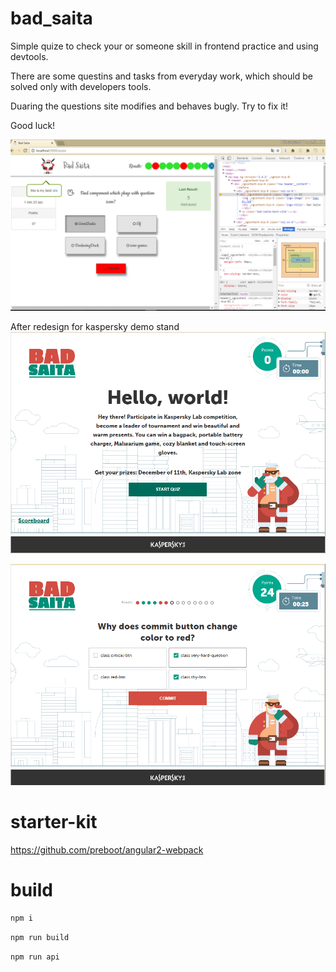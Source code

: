 # bad_saita

Simple quize to check your or someone skill in frontend practice and using devtools.

There are some questins and tasks from everyday work, which should be solved only with developers tools.

Duaring the questions site modifies and behaves bugly. Try to fix it!

Good luck!

![Alt text](screenshot.png)

After redesign for kaspersky demo stand
![Alt text](screenshot2.png)

![Alt text](screenshot3.png)


# starter-kit
https://github.com/preboot/angular2-webpack


# build

```javascript
npm i
```

```javascript
npm run build
```

```javascript
npm run api
```